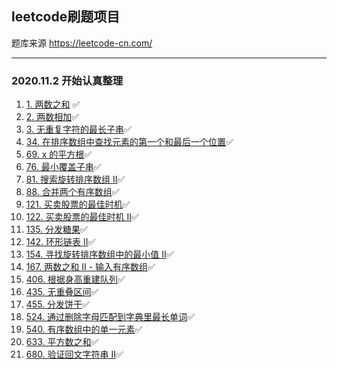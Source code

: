 ## leetcode刷题项目
题库来源 https://leetcode-cn.com/

---
### 2020.11.2 开始认真整理

1. [1. 两数之和](src/main/java/cn/zbq/_0001/two_sum/README.md) ✅
2. [2. 两数相加](src/main/java/cn/zbq/_0002/add_two_numbers/README.md)✅
3. [3. 无重复字符的最长子串](src/main/java/cn/zbq/_0003/longest_substring_without_repeating_characters/README.md)✅
34. [34. 在排序数组中查找元素的第一个和最后一个位置](src/main/java/cn/zbq/_0034/find_first_and_last_position_of_element_in_sorted_array/README.md)✅
69. [69. x 的平方根](src/main/java/cn/zbq/_0069/sqrtx/README.md)✅
76. [76. 最小覆盖子串](src/main/java/cn/zbq/_0076/minimum_window_substring/README.md)✅
81. [81. 搜索旋转排序数组 II](src/main/java/cn/zbq/_0081/search_in_rotated_sorted_array_ii/README.md)✅
88. [88. 合并两个有序数组](src/main/java/cn/zbq/_0088/merge_sorted_array/README.md)✅
121. [121. 买卖股票的最佳时机](src/main/java/cn/zbq/_0121/best_time_to_buy_and_sell_stock/README.md)✅
122. [122. 买卖股票的最佳时机 II](src/main/java/cn/zbq/_0122/best_time_to_buy_and_sell_stock_ii/README.md)✅
135. [135. 分发糖果](src/main/java/cn/zbq/_0135/candy/README.md)✅
142. [142. 环形链表 II](src/main/java/cn/zbq/_0142/linked_list_cycle_ii/README.md)✅
154. [154. 寻找旋转排序数组中的最小值 II](src/main/java/cn/zbq/_0154/find_minimum_in_rotated_sorted_array_ii/README.md)✅
167. [167. 两数之和 II - 输入有序数组](src/main/java/cn/zbq/_0167/two_sum_ii_input_array_is_sorted/README.md)✅
406. [406. 根据身高重建队列](src/main/java/cn/zbq/_0406/queue_reconstruction_by_height/README.md)✅
435. [435. 无重叠区间](src/main/java/cn/zbq/_0435/non_overlapping_intervals/README.md)✅
455. [455. 分发饼干](src/main/java/cn/zbq/_0455/assign_cookies/README.md)✅
524. [524. 通过删除字母匹配到字典里最长单词](src/main/java/cn/zbq/_0524/longest_word_in_dictionary_through_deleting/README.md)✅
540. [540. 有序数组中的单一元素](src/main/java/cn/zbq/_0540/single_element_in_a_sorted_array/README.md)✅
633. [633. 平方数之和](src/main/java/cn/zbq/_0633/sum_of_square_numbers/README.md)✅
680. [680. 验证回文字符串 Ⅱ](src/main/java/cn/zbq/_0680/valid_palindrome_ii/README.md)✅
